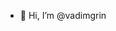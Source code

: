 - 👋 Hi, I’m @vadimgrin

<!---
vadimgrin/vadimgrin is a ✨ special ✨ repository because its `README.md` (this file) appears on your GitHub profile.
You can click the Preview link to take a look at your changes.
--->
